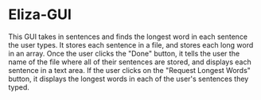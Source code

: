 # Eliza-GUI
This GUI takes in sentences and finds the longest word in each sentence the user types. It stores each sentence in a file, and stores each long word in an array. Once the user clicks the "Done" button, it tells the user the name of the file where all of their sentences are stored, and displays each sentence in a text area. If the user clicks on the "Request Longest Words" button, it displays the longest words in each of the user's sentences they typed.
